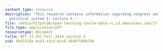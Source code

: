 ```yaml
---
content_type: resource
description: 'This resource contains information regarding congress and the american
  political system I: Lecture 5.'
file: /media/https%3A/open-learning-course-data-rc.s3.amazonaws.com/17-251-congress-and-the-american-political-system-i-fall-2016/9b43210aacd3a7cd01c6364975406704_MIT17_251F16_Lec5.pdf
file_type: application/pdf
resourcetype: Document
title: MIT 17.251 Fall 2016 Lecture 5
uid: 9b43210a-acd3-a7cd-01c6-364975406704
---
```

